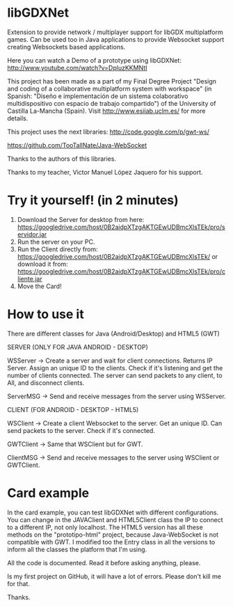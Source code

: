 libGDXNet
=========

Extension to provide network / multiplayer support for libGDX multiplatform games. 
Can be used too in Java applications to provide Websocket support creating Websockets based applications.

Here you can watch a Demo of a prototype using libGDXNet:
http://www.youtube.com/watch?v=DpluzKKMNtI

This project has been made as a part of my Final Degree Project "Design and coding of a collaborative multiplatform system with workspace" (in Spanish: "Diseño e implementación de un sistema colaborativo multidispositivo con espacio de trabajo compartido") of the University of Castilla La-Mancha (Spain).
Visit http://www.esiiab.uclm.es/ for more details.

This project uses the next libraries:
http://code.google.com/p/gwt-ws/

https://github.com/TooTallNate/Java-WebSocket

Thanks to the authors of this libraries.

Thanks to my teacher, Victor Manuel López Jaquero for his support.

Try it yourself! (in 2 minutes)
===============================

1. Download the Server for desktop from here: https://googledrive.com/host/0B2aidpXTzgAKTGEwUDBmcXlsTEk/pro/servidor.jar
2. Run the server on your PC.
3. Run the Client directly from: https://googledrive.com/host/0B2aidpXTzgAKTGEwUDBmcXlsTEk/ or download it from: https://googledrive.com/host/0B2aidpXTzgAKTGEwUDBmcXlsTEk/pro/cliente.jar 
4. Move the Card!

How to use it
=============

There are different classes for Java (Android/Desktop) and HTML5 (GWT)

SERVER (ONLY FOR JAVA ANDROID - DESKTOP)

WSServer -> Create a server and wait for client connections. Returns IP Server. Assign an unique ID to the clients. Check if it's listening and get the number of clients connected. The server can send packets to any client, to All, and disconnect clients.

ServerMSG -> Send and receive messages from the server using WSServer.

CLIENT (FOR ANDROID - DESKTOP - HTML5)

WSClient -> Create a client Websocket to the server. Get an unique ID. Can send packets to the server. Check if it's connected.

GWTClient -> Same that WSClient but for GWT.

ClientMSG -> Send and receive messages to the server using WSClient or GWTClient.

Card example
============

In the card example, you can test libGDXNet with different configurations. You can change in the JAVAClient and HTML5Client class the IP to connect to a different IP, not only localhost.
The HTML5 version has all these methods on the "prototipo-html" project, because Java-WebSocket is not compatible with GWT.
I modified too the Entry class in all the versions to inform all the classes the platform that I'm using.

All the code is documented. Read it before asking anything, please.

Is my first project on GitHub, it will have a lot of errors. Please don't kill me for that.

Thanks.
